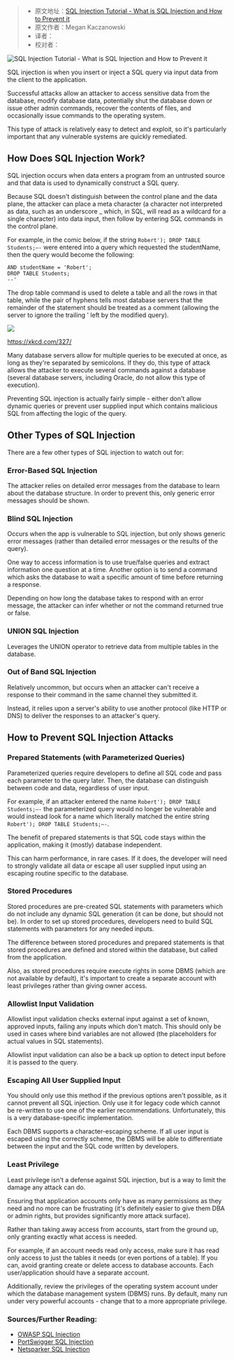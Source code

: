 > -   原文地址：[SQL Injection Tutorial - What is SQL Injection and How to Prevent it](https://www.freecodecamp.org/news/what-is-sql-injection-how-to-prevent-it/)
> -   原文作者：Megan Kaczanowski
> -   译者：
> -   校对者：

![SQL Injection Tutorial - What is SQL Injection and How to Prevent it](https://images.unsplash.com/photo-1614064641938-3bbee52942c7?crop=entropy&cs=tinysrgb&fit=max&fm=jpg&ixid=MXwxMTc3M3wwfDF8c2VhcmNofDU4fHxjeWJlcnxlbnwwfHx8&ixlib=rb-1.2.1&q=80&w=2000)

SQL injection is when you insert or inject a SQL query via input data from the client to the application.

Successful attacks allow an attacker to access sensitive data from the database, modify database data, potentially shut the database down or issue other admin commands, recover the contents of files, and occasionally issue commands to the operating system.

This type of attack is relatively easy to detect and exploit, so it's particularly important that any vulnerable systems are quickly remediated.

## How Does SQL Injection Work?

SQL injection occurs when data enters a program from an untrusted source and that data is used to dynamically construct a SQL query.

Because SQL doesn't distinguish between the control plane and the data plane, the attacker can place a meta character (a character not interpreted as data, such as an underscore \_ which, in SQL, will read as a wildcard for a single character) into data input, then follow by entering SQL commands in the control plane.

For example, in the comic below, if the string `Robert'); DROP TABLE Students;–-` were entered into a query which requested the studentName, then the query would become the following:

```
AND studentName = 'Robert';
DROP TABLE Students;
--'
```

The drop table command is used to delete a table and all the rows in that table, while the pair of hyphens tells most database servers that the remainder of the statement should be treated as a comment (allowing the server to ignore the trailing ' left by the modified query).

![](https://megankaczanowski.com/content/images/2020/12/Screen-Shot-2020-12-30-at-6.23.14-PM.png)

https://xkcd.com/327/

Many database servers allow for multiple queries to be executed at once, as long as they're separated by semicolons. If they do, this type of attack allows the attacker to execute several commands against a database (several database servers, including Oracle, do not allow this type of execution).

Preventing SQL injection is actually fairly simple \- either don't allow dynamic queries or prevent user supplied input which contains malicious SQL from affecting the logic of the query.

## Other Types of SQL Injection

There are a few other types of SQL injection to watch out for:

### Error\-Based SQL Injection

The attacker relies on detailed error messages from the database to learn about the database structure. In order to prevent this, only generic error messages should be shown.

### Blind SQL Injection

Occurs when the app is vulnerable to SQL injection, but only shows generic error messages (rather than detailed error messages or the results of the query).

One way to access information is to use true/false queries and extract information one question at a time. Another option is to send a command which asks the database to wait a specific amount of time before returning a response.

Depending on how long the database takes to respond with an error message, the attacker can infer whether or not the command returned true or false.

### UNION SQL Injection

Leverages the UNION operator to retrieve data from multiple tables in the database.

### Out of Band SQL Injection

Relatively uncommon, but occurs when an attacker can't receive a response to their command in the same channel they submitted it.

Instead, it relies upon a server's ability to use another protocol (like HTTP or DNS) to deliver the responses to an attacker's query.

## How to Prevent SQL Injection Attacks

### Prepared Statements (with Parameterized Queries)

Parameterized queries require developers to define all SQL code and pass each parameter to the query later. Then, the database can distinguish between code and data, regardless of user input.

For example, if an attacker entered the name `Robert'); DROP TABLE Students;–-` the parameterized query would no longer be vulnerable and would instead look for a name which literally matched the entire string `Robert'); DROP TABLE Students;–-`.

The benefit of prepared statements is that SQL code stays within the application, making it (mostly) database independent.

This can harm performance, in rare cases. If it does, the developer will need to strongly validate all data or escape all user supplied input using an escaping routine specific to the database.

### Stored Procedures

Stored procedures are pre\-created SQL statements with parameters which do not include any dynamic SQL generation (it can be done, but should not be). In order to set up stored procedures, developers need to build SQL statements with parameters for any needed inputs.

The difference between stored procedures and prepared statements is that stored procedures are defined and stored within the database, but called from the application.

Also, as stored procedures require execute rights in some DBMS (which are not available by default), it's important to create a separate account with least privileges rather than giving owner access.

### Allowlist Input Validation

Allowlist input validation checks external input against a set of known, approved inputs, failing any inputs which don't match. This should only be used in cases where bind variables are not allowed (the placeholders for actual values in SQL statements).

Allowlist input validation can also be a back up option to detect input before it is passed to the query.

### Escaping All User Supplied Input

You should only use this method if the previous options aren't possible, as it cannot prevent all SQL injection. Only use it for legacy code which cannot be re\-written to use one of the earlier recommendations. Unfortunately, this is a very database\-specific implementation.

Each DBMS supports a character\-escaping scheme. If all user input is escaped using the correctly scheme, the DBMS will be able to differentiate between the input and the SQL code written by developers.

### Least Privilege

Least privilege isn't a defense against SQL injection, but is a way to limit the damage any attack can do.

Ensuring that application accounts only have as many permissions as they need and no more can be frustrating (it's definitely easier to give them DBA or admin rights, but provides significantly more attack surface).

Rather than taking away access from accounts, start from the ground up, only granting exactly what access is needed.

For example, if an account needs read only access, make sure it has read only access to just the tables it needs (or even portions of a table). If you can, avoid granting create or delete access to database accounts. Each user/application should have a separate account.

Additionally, review the privileges of the operating system account under which the database management system (DBMS) runs. By default, many run under very powerful accounts \- change that to a more appropriate privilege.

### Sources/Further Reading:

*   [OWASP SQL Injection](https://owasp.org/www-community/attacks/SQL_Injection)
*   [PortSwigger SQL Injection](https://portswigger.net/web-security/sql-injection)
*   [Netsparker SQL Injection](https://www.netsparker.com/blog/web-security/sql-injection-cheat-sheet/)

